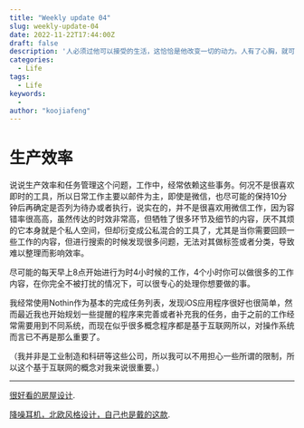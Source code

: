 ```yaml
---
title: "Weekly update 04"
slug: weekly-update-04
date: 2022-11-22T17:44:00Z
draft: false
description: '人必须过他可以接受的生活，这恰恰是他改变一切的动力。人有了心胸，就可以用他来改变自己的生活。'
categories:
  - Life
tags:
  - Life
keywords:
  - 
author: "koojiafeng"
---
```

# 生产效率

说说生产效率和任务管理这个问题，工作中，经常依赖这些事务。何况不是很喜欢即时的工具，所以日常工作主要以邮件为主，即使是微信，也尽可能的保持10分钟后再确定是否列为待办或者执行，说实在的，并不是很喜欢用微信工作，因为容错率很高高，虽然传达的时效非常高，但牺牲了很多环节及细节的内容，厌不其烦的它本身就是个私人空间，但却衍变成公私混合的工具了，尤其是当你需要回顾一些工作的内容，但进行搜索的时候发现很多问题，无法对其做标签或者分类，导致难以整理而影响效率。  
<!--more-->
尽可能的每天早上8点开始进行为时4小时候的工作，4个小时你可以做很多的工作内容，在你完全不被打扰的情况下，可以很专心的处理你想要做的事。


我经常使用Nothin作为基本的完成任务列表，发现iOS应用程序很好也很简单，然而最近我也开始规划一些提醒的程序来完善或者补充我的任务，由于之前的工作经常需要用到不同系统，而现在似乎很多概念程序都是基于互联网所以，对操作系统而言已不再是那么重要了。

（我并非是工业制造和科研等这些公司，所以我可以不用担心一些所谓的限制，所以这个基于互联网的概念对我来说很重要。）

<hr />

[很好看的房屋设计](http://www.ryanleidner.com/twin-gable-house).
 
[降噪耳机，北欧风格设计，自己也是戴的这款](https://www.bang-olufsen.com/en/int/earphones/beoplay-ex).

